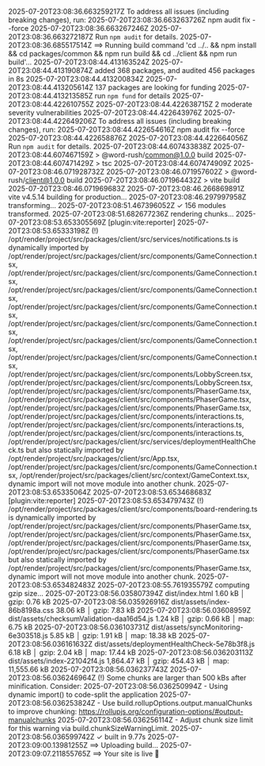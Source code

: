 2025-07-20T23:08:36.663259217Z To address all issues (including breaking changes), run:
2025-07-20T23:08:36.663263726Z   npm audit fix --force
2025-07-20T23:08:36.663267246Z 
2025-07-20T23:08:36.663272187Z Run `npm audit` for details.
2025-07-20T23:08:36.685517514Z ==> Running build command 'cd ../.. && npm install && cd packages/common && npm run build && cd ../client && npm run build'...
2025-07-20T23:08:44.413163524Z 
2025-07-20T23:08:44.413190874Z added 368 packages, and audited 456 packages in 8s
2025-07-20T23:08:44.413200834Z 
2025-07-20T23:08:44.413205614Z 137 packages are looking for funding
2025-07-20T23:08:44.413213585Z   run `npm fund` for details
2025-07-20T23:08:44.422610755Z 
2025-07-20T23:08:44.422638715Z 2 moderate severity vulnerabilities
2025-07-20T23:08:44.422643976Z 
2025-07-20T23:08:44.422649206Z To address all issues (including breaking changes), run:
2025-07-20T23:08:44.422654616Z   npm audit fix --force
2025-07-20T23:08:44.422658876Z 
2025-07-20T23:08:44.422664056Z Run `npm audit` for details.
2025-07-20T23:08:44.607433838Z 
2025-07-20T23:08:44.607467159Z > @word-rush/common@1.0.0 build
2025-07-20T23:08:44.607471429Z > tsc
2025-07-20T23:08:44.607474909Z 
2025-07-20T23:08:46.071928732Z 
2025-07-20T23:08:46.071957602Z > @word-rush/client@1.0.0 build
2025-07-20T23:08:46.071964432Z > vite build
2025-07-20T23:08:46.071969683Z 
2025-07-20T23:08:46.266869891Z vite v4.5.14 building for production...
2025-07-20T23:08:46.297997958Z transforming...
2025-07-20T23:08:51.467396052Z ✓ 156 modules transformed.
2025-07-20T23:08:51.682677236Z rendering chunks...
2025-07-20T23:08:53.653305569Z [plugin:vite:reporter] 
2025-07-20T23:08:53.65333198Z (!) /opt/render/project/src/packages/client/src/services/notifications.ts is dynamically imported by /opt/render/project/src/packages/client/src/components/GameConnection.tsx, /opt/render/project/src/packages/client/src/components/GameConnection.tsx, /opt/render/project/src/packages/client/src/components/GameConnection.tsx, /opt/render/project/src/packages/client/src/components/GameConnection.tsx, /opt/render/project/src/packages/client/src/components/GameConnection.tsx, /opt/render/project/src/packages/client/src/components/GameConnection.tsx, /opt/render/project/src/packages/client/src/components/GameConnection.tsx, /opt/render/project/src/packages/client/src/components/LobbyScreen.tsx, /opt/render/project/src/packages/client/src/components/LobbyScreen.tsx, /opt/render/project/src/packages/client/src/components/PhaserGame.tsx, /opt/render/project/src/packages/client/src/components/PhaserGame.tsx, /opt/render/project/src/packages/client/src/components/PhaserGame.tsx, /opt/render/project/src/packages/client/src/components/interactions.ts, /opt/render/project/src/packages/client/src/components/interactions.ts, /opt/render/project/src/packages/client/src/components/interactions.ts, /opt/render/project/src/packages/client/src/services/deploymentHealthCheck.ts but also statically imported by /opt/render/project/src/packages/client/src/App.tsx, /opt/render/project/src/packages/client/src/components/GameConnection.tsx, /opt/render/project/src/packages/client/src/context/GameContext.tsx, dynamic import will not move module into another chunk.
2025-07-20T23:08:53.65335064Z 
2025-07-20T23:08:53.653468683Z [plugin:vite:reporter] 
2025-07-20T23:08:53.653479743Z (!) /opt/render/project/src/packages/client/src/components/board-rendering.ts is dynamically imported by /opt/render/project/src/packages/client/src/components/PhaserGame.tsx, /opt/render/project/src/packages/client/src/components/PhaserGame.tsx, /opt/render/project/src/packages/client/src/components/PhaserGame.tsx, /opt/render/project/src/packages/client/src/components/PhaserGame.tsx but also statically imported by /opt/render/project/src/packages/client/src/components/PhaserGame.tsx, dynamic import will not move module into another chunk.
2025-07-20T23:08:53.653482483Z 
2025-07-20T23:08:55.761935579Z computing gzip size...
2025-07-20T23:08:56.035807394Z dist/index.html                                    1.60 kB │ gzip:   0.76 kB
2025-07-20T23:08:56.035926916Z dist/assets/index-86b8198a.css                    38.06 kB │ gzip:   7.83 kB
2025-07-20T23:08:56.03608959Z dist/assets/checksumValidation-daa16d54.js         1.24 kB │ gzip:   0.66 kB │ map:      6.75 kB
2025-07-20T23:08:56.036103731Z dist/assets/syncMonitoring-6e303518.js             5.85 kB │ gzip:   1.91 kB │ map:     18.38 kB
2025-07-20T23:08:56.036161632Z dist/assets/deploymentHealthCheck-5e78b3f8.js      6.18 kB │ gzip:   2.04 kB │ map:     17.44 kB
2025-07-20T23:08:56.036203113Z dist/assets/index-221042f4.js                  1,864.47 kB │ gzip: 454.43 kB │ map: 11,555.66 kB
2025-07-20T23:08:56.036237743Z 
2025-07-20T23:08:56.036246964Z (!) Some chunks are larger than 500 kBs after minification. Consider:
2025-07-20T23:08:56.036250994Z - Using dynamic import() to code-split the application
2025-07-20T23:08:56.036253824Z - Use build.rollupOptions.output.manualChunks to improve chunking: https://rollupjs.org/configuration-options/#output-manualchunks
2025-07-20T23:08:56.036256114Z - Adjust chunk size limit for this warning via build.chunkSizeWarningLimit.
2025-07-20T23:08:56.036599742Z ✓ built in 9.77s
2025-07-20T23:09:00.13981255Z ==> Uploading build...
2025-07-20T23:09:07.211855765Z ==> Your site is live 🎉